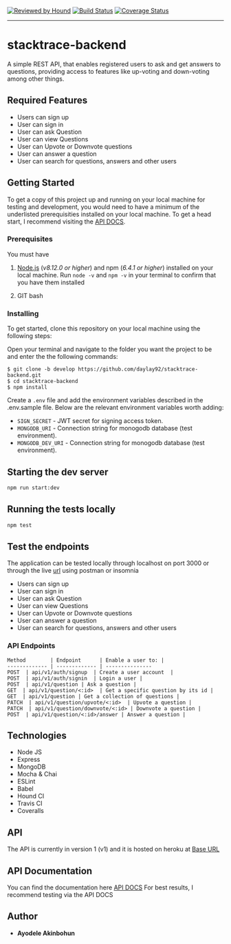 [![Reviewed by Hound](https://img.shields.io/badge/ESLint%20Reviewed%20by%20-HoundCI-d16ef5)](https://houndci.com)
[![Build Status](https://travis-ci.org/daylay92/stacktrace-backend.svg?branch=develop)](https://travis-ci.org/daylay92/stacktrace-backend)
[![Coverage Status](https://coveralls.io/repos/github/daylay92/stacktrace-backend/badge.svg?branch=develop)](https://coveralls.io/github/daylay92/stacktrace-backend?branch=develop)

---

# stacktrace-backend

A simple REST API, that enables registered users to ask and get answers to questions, providing access to features like up-voting and down-voting among other things.

## Required Features

- Users can sign up
- User can sign in
- User can ask Question
- User can view Questions
- User can Upvote or Downvote questions
- User can answer a question
- User can search for questions, answers and other users

## Getting Started

To get a copy of this project up and running on your local machine for testing and development, you would need to have a minimum of the underlisted prerequisities installed on your local machine. To get a head start, I recommend visiting the [API DOCS](https://stacktrace01.herokuapp.com/api/v1/docs/).

### Prerequisites

You must have

1. [Node.js](https://nodejs.org/) (_v8.12.0 or higher_) and npm (_6.4.1 or higher_) installed on your local machine. Run `node -v` and `npm -v` in your terminal to confirm that you have them installed

2. GIT bash

### Installing

To get started, clone this repository on your local machine using the following steps:

Open your terminal and navigate to the folder you want the project to be and enter the the following commands:

```
$ git clone -b develop https://github.com/daylay92/stacktrace-backend.git
$ cd stacktrace-backend
$ npm install
```

Create a `.env` file and add the environment variables described in the .env.sample file. Below are the relevant environment variables worth adding:

- `SIGN_SECRET` - JWT secret for signing access token.
- `MONGODB_URI` - Connection string for monogodb database (test environment).
- `MONGODB_DEV_URI` - Connection string for monogodb database (test environment).

## Starting the dev server

```bash
npm run start:dev
```

## Running the tests locally

```bash
npm test
```

## Test the endpoints

The application can be tested locally through localhost on port 3000 or through the live [url](https://stacktrace01.herokuapp.com/) using postman or insomnia

- Users can sign up
- User can sign in
- User can ask Question
- User can view Questions
- User can Upvote or Downvote questions
- User can answer a question
- User can search for questions, answers and other users

### API Endpoints

```
Method        | Endpoint      | Enable a user to: |
------------- | ------------- | ---------------
POST  | api/v1/auth/signup  | Create a user account  |
POST  | api/v1/auth/signin  | Login a user |
POST  | api/v1/question | Ask a question |
GET  | api/v1/question/<:id>  | Get a specific question by its id |
GET  | api/v1/question | Get a collection of questions |
PATCH  | api/v1/question/upvote/<:id>  | Upvote a question |
PATCH  | api/v1/question/downvote/<:id> | Downvote a question |
POST  | api/v1/question/<:id>/answer | Answer a question |

```

## Technologies

- Node JS
- Express
- MongoDB
- Mocha & Chai
- ESLint
- Babel
- Hound CI
- Travis CI
- Coveralls

## API

The API is currently in version 1 (v1) and it is hosted on heroku at [Base URL](https://stacktrace01.herokuapp.com/api/v1)

## API Documentation

You can find the documentation here [API DOCS](https://stacktrace01.herokuapp.com/api/v1/docs/)
For best results, I recommend testing via the API DOCS

## Author

- **Ayodele Akinbohun**
